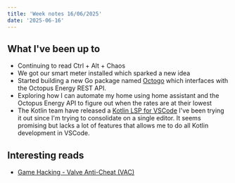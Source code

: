 ```yaml
---
title: 'Week notes 16/06/2025'
date: '2025-06-16'
---
```


## What I've been up to

- Continuing to read Ctrl + Alt + Chaos
- We got our smart meter installed which sparked a new idea
- Started building a new Go package named [Octogo](https://github.com/RobDearling/Octogo) which interfaces with the Octopus Energy REST API.
- Exploring how I can automate my home using home assistant and the Octopus Energy API to figure out when the rates are at their lowest
- The Kotlin team have released a [Kotlin LSP for VSCode](https://github.com/Kotlin/kotlin-lsp) I've been trying it out since I'm trying to consolidate on a single editor. It seems promising but lacks a lot of features that allows me to do all Kotlin development in VSCode.

## Interesting reads

- [Game Hacking - Valve Anti-Cheat (VAC)](https://codeneverdies.github.io/posts/gh-2/)
